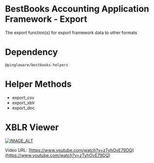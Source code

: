 # BestBooks Accounting Application Framework - Export

The export function(s) for export framework data to other formats

# Dependency

    @pingleware/bestbooks-helpers

# Helper Methods

* export_csv
* export_xblr
* export_doc

# XBLR Viewer

[![IMAGE_ALT](http://i3.ytimg.com/vi/zTyhOvE79DQ/hqdefault.jpg)](https://www.youtube.com/watch?v=zTyhOvE79DQ)

Video URL: [https://www.youtube.com/watch?v=zTyhOvE79DQ](https://www.youtube.com/watch?v=zTyhOvE79DQ)
